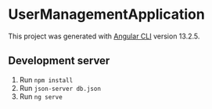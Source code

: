 # UserManagementApplication

This project was generated with [Angular CLI](https://github.com/angular/angular-cli) version 13.2.5.

## Development server

1. Run `npm install`
2. Run `json-server db.json`
3. Run `ng serve` 

